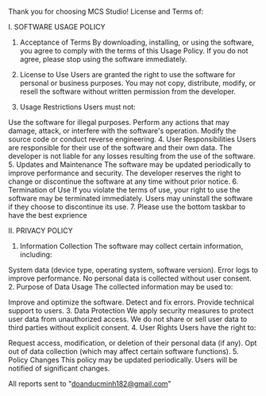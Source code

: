 Thank you for choosing MCS Studio!
License and Terms of:

I. SOFTWARE USAGE POLICY
1. Acceptance of Terms
By downloading, installing, or using the software, you agree to comply with the terms of this Usage Policy. If you do not agree, please stop using the software immediately.

2. License to Use
Users are granted the right to use the software for personal or business purposes.
You may not copy, distribute, modify, or resell the software without written permission from the developer.
3. Usage Restrictions
Users must not:

Use the software for illegal purposes.
Perform any actions that may damage, attack, or interfere with the software's operation.
Modify the source code or conduct reverse engineering.
4. User Responsibilities
Users are responsible for their use of the software and their own data.
The developer is not liable for any losses resulting from the use of the software.
5. Updates and Maintenance
The software may be updated periodically to improve performance and security.
The developer reserves the right to change or discontinue the software at any time without prior notice.
6. Termination of Use
If you violate the terms of use, your right to use the software may be terminated immediately.
Users may uninstall the software if they choose to discontinue its use.
7. Please use the bottom taskbar to have the best exprience

II. PRIVACY POLICY
1. Information Collection
The software may collect certain information, including:

System data (device type, operating system, software version).
Error logs to improve performance.
No personal data is collected without user consent.
2. Purpose of Data Usage
The collected information may be used to:

Improve and optimize the software.
Detect and fix errors.
Provide technical support to users.
3. Data Protection
We apply security measures to protect user data from unauthorized access.
We do not share or sell user data to third parties without explicit consent.
4. User Rights
Users have the right to:

Request access, modification, or deletion of their personal data (if any).
Opt out of data collection (which may affect certain software functions).
5. Policy Changes
This policy may be updated periodically.
Users will be notified of significant changes.

All reports sent to "doanducminh182@gmail.com"
